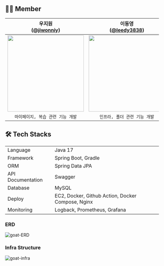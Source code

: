 ## 🧚‍♀️ Member 
| 우지원<br/>([@jiwonniy](https://github.com/jiwonniy)) | 이동영<br/>([@leedy3838](https://github.com/leedy3838)) | 정재연<br/>([@encoreJeong](https://github.com/encoreJeong)) |
| :---: | :---: | :---: | 
| <img width="250" src="https://avatars.githubusercontent.com/u/145983280?v=4"/> | <img width="250" src="https://avatars.githubusercontent.com/u/43364585?v=4"/> | <img width="250" src="https://avatars.githubusercontent.com/u/58183216?v=4"/> |
| `마이페이지, 복습 관련 기능 개발`  | `인프라, 폴더 관련 기능 개발` | `로그인, 알림 관련 기능 개발` |

## 🛠 Tech Stacks
<table>
   <tr><td>Language</td><td>Java 17</td></tr>
   <tr><td>Framework</td><td>Spring Boot, Gradle</td></tr>
   <tr><td>ORM</td><td>Spring Data JPA</td></tr>
   <tr><td>API Documentation</td><td>Swagger</td></tr>
   <tr><td>Database</td><td>MySQL</td></tr>
   <tr><td>Deploy</td><td>EC2, Docker, Github Action, Docker Compose, Nginx</td></tr>
   <tr><td>Monitoring</td><td>Logback, Prometheus, Grafana</td></tr>
</table>

### ERD
![goat-ERD](https://github.com/user-attachments/assets/7c254ee4-6c18-4893-9677-dd6b4ea34437)


### Infra Structure
![goat-infra](https://github.com/user-attachments/assets/8b4d4070-8dbb-4624-9a01-4d7ca0d50faf)

